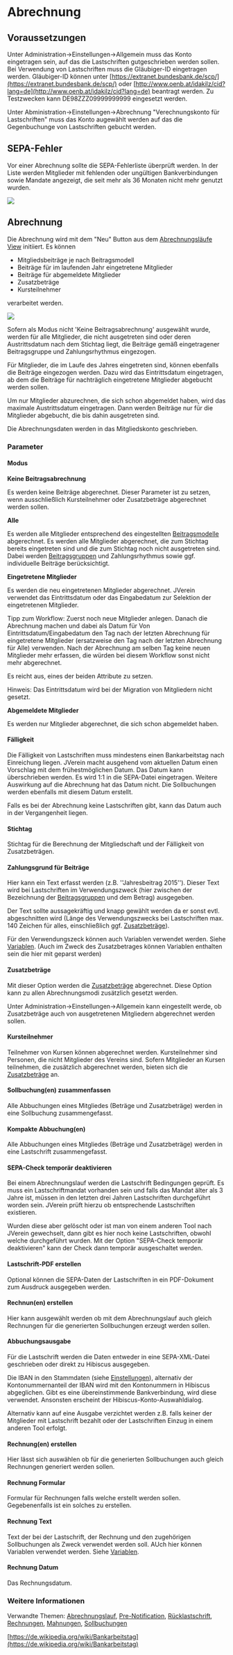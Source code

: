 # Abrechnung

## Voraussetzungen

Unter Administration->Einstellungen->Allgemein muss das Konto eingetragen sein, auf das die Lastschriften gutgeschrieben werden sollen. Bei Verwendung von Lastschriften muss die Gläubiger-ID eingetragen werden. Gläubiger-ID können unter [https://extranet.bundesbank.de/scp/](https://extranet.bundesbank.de/scp/) oder [http://www.oenb.at/idakilz/cid?lang=de](http://www.oenb.at/idakilz/cid?lang=de) beantragt werden. Zu Testzwecken kann DE98ZZZ09999999999 eingesetzt werden.

Unter Abministration->Einstellungen->Abrechnung "Verechnungskonto für Lastschriften" muss das Konto augewählt werden auf das die Gegenbuchunge von Lastschriften gebucht werden.

## SEPA-Fehler

Vor einer Abrechnung sollte die SEPA-Fehlerliste überprüft werden. In der Liste werden Mitglieder mit fehlenden oder ungültigen Bankverbindungen sowie Mandate angezeigt, die seit mehr als 36 Monaten nicht mehr genutzt wurden.

![](../../../v3.1.x/abrech/img/SepaFehlerView.png)

## Abrechnung

Die Abrechnung wird mit dem "Neu" Button aus dem [Abrechnungsläufe View](../../3.1/abrech/abrechnungslauf.md) initiiert. Es können

* Mitgliedsbeiträge je nach Beitragsmodell
* Beiträge für im laufenden Jahr eingetretene Mitglieder
* Beiträge für abgemeldete Mitglieder
* Zusatzbeträge
* Kursteilnehmer

verarbeitet werden.

![](../../../v3.1.x/abrech/img/AbrechnungView.png)

Sofern als Modus nicht 'Keine Beitragsabrechnung' ausgewählt wurde, werden für alle Mitglieder, die nicht ausgetreten sind oder deren Austrittsdatum nach dem Stichtag liegt, die Beiträge gemäß eingetragener Beitragsgruppe und Zahlungsrhythmus eingezogen.

Für Mitglieder, die im Laufe des Jahres eingetreten sind, können ebenfalls die Beiträge eingezogen werden. Dazu wird das Eintrittsdatum eingetragen, ab dem die Beiträge für nachträglich eingetretene Mitglieder abgebucht werden sollen.

Um nur Mitglieder abzurechnen, die sich schon abgemeldet haben, wird das maximale Austrittsdatum eingetragen. Dann werden Beiträge nur für die Mitglieder abgebucht, die bis dahin ausgetreten sind.

Die Abrechnungsdaten werden in das Mitgliedskonto geschrieben.

### Parameter

#### Modus <a href="#abrechnungsmodus" id="abrechnungsmodus"></a>

**Keine Beitragsabrechnung**

Es werden keine Beiträge abgerechnet. Dieser Parameter ist zu setzen, wenn ausschließlich Kursteilnehmer oder Zusatzbeträge abgerechnet werden sollen.

**Alle**

Es werden alle Mitglieder entsprechend des eingestellten [Beitragsmodelle](../../../allgemein/beitragsmodelle.md) abgerechnet. Es werden alle Mitglieder abgerechnet, die zum Stichtag bereits eingetreten sind und die zum Stichtag noch nicht ausgetreten sind. Dabei werden [Beitragsgruppen](../../3.1/administration/mitglieder/beitragsgruppen.md) und Zahlungsrhythmus sowie ggf. individuelle Beiträge berücksichtigt.

**Eingetretene Mitglieder**

Es werden die neu eingetretenen Mitglieder abgerechnet. JVerein verwendet das Eintrittsdatum oder das Eingabedatum zur Selektion der eingetretenen Mitglieder.

Tipp zum Workflow: Zuerst noch neue Mitglieder anlegen. Danach die Abrechnung machen und dabei als Datum für Von Eintrittsdatum/Eingabedatum den Tag nach der letzten Abrechnung für eingetretene Mitglieder (ersatzweise den Tag nach der letzten Abrechnung für Alle) verwenden. Nach der Abrechnung am selben Tag keine neuen Mitglieder mehr erfassen, die würden bei diesem Workflow sonst nicht mehr abgerechnet.

Es reicht aus, eines der beiden Attribute zu setzen.

Hinweis: Das Eintrittsdatum wird bei der Migration von Mitgliedern nicht gesetzt.

**Abgemeldete Mitglieder**

Es werden nur Mitglieder abgerechnet, die sich schon abgemeldet haben.

#### Fälligkeit

Die Fälligkeit von Lastschriften muss mindestens einen Bankarbeitstag nach Einreichung liegen. JVerein macht ausgehend vom aktuellen Datum einen Vorschlag mit dem frühestmöglichen Datum. Das Datum kann überschrieben werden. Es wird 1:1 in die SEPA-Datei eingetragen. Weitere Auswirkung auf die Abrechnung hat das Datum nicht. Die Sollbuchungen werden ebenfalls mit diesem Datum erstellt.

Falls es bei der Abrechnung keine Lastschriften gibt, kann das Datum auch in der Vergangenheit liegen.

#### Stichtag

Stichtag für die Berechnung der Mitgliedschaft und der Fälligkeit von Zusatzbeträgen.

#### Zahlungsgrund für Beiträge

Hier kann ein Text erfasst werden (z.B. ''Jahresbeitrag 2015''). Dieser Text wird bei Lastschriften im Verwendungszweck (hier zwischen der Bezeichnung der [Beitragsgruppen](../../3.1/administration/mitglieder/beitragsgruppen.md) und dem Betrag) ausgegeben.

Der Text sollte aussagekräftig und knapp gewählt werden da er sonst evtl. abgeschnitten wird (Länge des Verwendungszwecks bei Lastschriften max. 140 Zeichen für alles, einschließlich ggf. [Zusatzbeträge](../../3.1/mitglieder/zusatzbetrage.md)).

Für den Verwendungszeck können auch Variablen verwendet werden. Siehe [Variablen](../../../sonstiges/variable.md). (Auch im Zweck des Zusatzbetrages können Variablen enthalten sein die hier mit geparst werden)

#### Zusatzbeträge

Mit dieser Option werden die [Zusatzbeträge](../../3.1/mitglieder/zusatzbetrage.md) abgerechnet. Diese Option kann zu allen Abrechnungsmodi zusätzlich gesetzt werden.

Unter Administration->Einstellungen->Allgemein kann eingestellt werde, ob Zusatzbeträge auch von ausgetretenen Mitgliedern abgerechnet werden sollen.

#### Kursteilnehmer

Teilnehmer von Kursen können abgerechnet werden. Kursteilnehmer sind Personen, die nicht Mitglieder des Vereins sind. Sofern Mitglieder an Kursen teilnehmen, die zusätzlich abgerechnet werden, bieten sich die [Zusatzbeträge](../../3.1/mitglieder/zusatzbetrage.md) an.

#### Sollbuchung(en) zusammenfassen

Alle Abbuchungen eines Mitgliedes (Beträge und Zusatzbeträge) werden in eine Sollbuchung zusammengefasst.

#### Kompakte Abbuchung(en)

Alle Abbuchungen eines Mitgliedes (Beträge und Zusatzbeträge) werden in eine Lastschrift zusammengefasst.

#### SEPA-Check temporär deaktivieren

Bei einem Abrechnungslauf werden die Lastschrift Bedingungen geprüft. Es muss ein Lastschriftmandat vorhanden sein und falls das Mandat älter als 3 Jahre ist, müssen in den letzten drei Jahren Lastschriften durchgeführt worden sein. JVerein prüft hierzu ob entsprechende Lastschriften existieren.

Wurden diese aber gelöscht oder ist man von einem anderen Tool nach JVerein gewechselt, dann gibt es hier noch keine Lastschriften, obwohl welche durchgeführt wurden. Mit der Option "SEPA-Check temporär deaktivieren" kann der Check dann temporär ausgeschaltet werden.

#### Lastschrift-PDF erstellen

Optional können die SEPA-Daten der Lastschriften in ein PDF-Dokument zum Ausdruck ausgegeben werden.

#### Rechnun(en) erstellen

Hier kann ausgewählt werden ob mit dem Abrechnungslauf auch gleich Rechnungen für die generierten Sollbuchungen erzeugt werden sollen.

#### Abbuchungsausgabe

Für die Lastschrift werden die Daten entweder in eine SEPA-XML-Datei geschrieben oder direkt zu Hibiscus ausgegeben.

Die IBAN in den Stammdaten (siehe [Einstellungen](../../3.1/administration/einstellungen/allgemein.md)), alternativ der Kontonummernanteil der IBAN wird mit den Kontonummern in Hibiscus abgeglichen. Gibt es eine übereinstimmende Bankverbindung, wird diese verwendet. Ansonsten erscheint der Hibiscus-Konto-Auswahldialog.

Alternativ kann auf eine Ausgabe verzichtet werden z.B. falls keiner der Mitglieder mit Lastschrift bezahlt oder der Lastschriften Einzug in einem anderen Tool erfolgt.

#### Rechnung(en) erstellen

Hier lässt sich auswählen ob für die generierten Sollbuchungen auch gleich Rechnungen generiert werden sollen.

#### Rechnung Formular

Formular für Rechnungen falls welche erstellt werden sollen. Gegebenenfalls ist ein solches zu erstellen.

#### Rechnung Text

Text der bei der Lastschrift, der Rechnung und den zugehörigen Sollbuchungen als Zweck verwendet werden soll. AUch hier können Variablen verwendet werden. Siehe [Variablen](../../../sonstiges/variable.md).

#### Rechnung Datum

Das Rechnungsdatum.

### Weitere Informationen

Verwandte Themen: [Abrechnungslauf](../../3.1/abrech/abrechnungslauf.md), [Pre-Notification](../../3.1/druckmail/pre-notification.md), [Rücklastschrift](../../3.1/abrech/rucklastschrift.md), [Rechnungen](../../3.1/druckmail/rechnungen.md), [Mahnungen](../../3.1/druckmail/mahnungen.md), [Sollbuchungen](../../3.1/mitglieder/mitgliedskonto.md)

[https://de.wikipedia.org/wiki/Bankarbeitstag](https://de.wikipedia.org/wiki/Bankarbeitstag)
